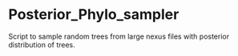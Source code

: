 # Posterior_Phylo_sampler
Script to sample random trees from large nexus files with posterior distribution of trees.
